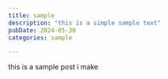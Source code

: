 ```yaml
---
title: sample
description: "this is a simple sample text"
pubDate: 2024-05-30
categories: sample

---
```


this is a sample post i make